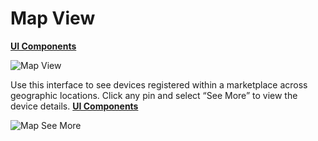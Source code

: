 # Map View
[**UI Components**](https://github.com/energywebfoundation/origin/tree/master/packages/ui/libs/device/view/src/pages/MapViewPage)

![Map View](../images/deviceMgmtImages/Map.png)

Use this interface to see devices registered within a marketplace across geographic locations. Click any pin and select “See More” to view the device details.
[**UI Components**](https://github.com/energywebfoundation/origin/tree/master/packages/ui/libs/device/view/src/pages/DetailViewPage)

![Map See More](../images/deviceMgmtImages/MapHover.png)
